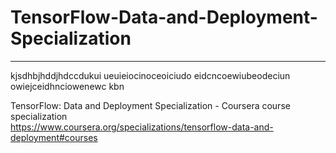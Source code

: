 # TensorFlow-Data-and-Deployment-Specialization
*************************************************************

kjsdhbjhddjhdccdukui
ueuieiocinoceoiciudo
eidcncoewiubeodeciun
owiejceidhnciowenewc
kbn

TensorFlow: Data and Deployment Specialization - Coursera course specialization   
https://www.coursera.org/specializations/tensorflow-data-and-deployment#courses


